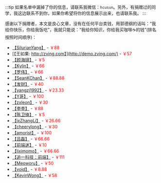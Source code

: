 :::tip
如果名单中漏掉了你的信息，请联系我微信：`hcusun`。另外，有捐赠过的同学，我这边联系不到你，如果你希望将你的信息展示出来，也请联系我。
:::

感谢以下捐赠者，本文是良心文章，没有在任何平台卖钱，用郭德纲的话叫：“我给你快乐，你给我饭吃”，我就只能说：“我给你知识，你给我买咖啡☕️的钱”(排名按照时间顺序)：

- [【SilurianYang】](https://github.com/SilurianYang) - <span style="color: red;">￥88</span>
- [【王如果: http://zving.com】](http://demo.zving.com/) - <span style="color: red;">￥57</span>
- [【颜海镜】](https://yanhaijing.com/) - <span style="color: red;">￥5</span>
- [【Kylin】](https://github.com/mrKylinZhou) - <span style="color: red;">￥66</span>
- [【罗伟】](supercoder.io) - <span style="color: red;">￥66</span>
- [【SeanKChan】](https://github.com/SeanKChan) - <span style="color: red;">￥88.88</span>
- [【发财】](https://github.com/IWSR) - <span style="color: red;">￥40</span>
- [【yangzj1992】](https://github.com/yangzj1992) - <span style="color: red;">￥23.33</span>
- [【Y哥】]() - <span style="color: red;">￥100</span>
- [【zxleon】](https://github.com/bigreybear) - <span style="color: red;">￥30</span>
- [【李李】]() - <span style="color: red;">￥88</span>
- [【陈卫锋】]() - <span style="color: red;">￥5</span>
- [【jxZhangLi】](https://github.com/jxZhangLi) - <span style="color: red;">￥26.66</span>
- [【cheerylong】](http://cheerylong.site/blog/) - <span style="color: red;">￥30</span>
- [【amorist】](https://github.com/amorist) - <span style="color: red;">￥100</span>
- [【吕磊】]() - <span style="color: red;">￥66.66</span>
- [【前端迷】](https://mp.weixin.qq.com/s?__biz=MzI5MjUxNjA4Mw==&mid=100000905&idx=1&sn=dd7956bbb9b1b845a8d8f3875ac11253&chksm=6c017d155b76f403f091420f6639e8f2871dd48b584bec153406906cce88bab610492d8c8a6d&scene=18#wechat_redirect) - <span style="color: red;">￥10</span>
- [【liximomo】](https://github.com/liximomo) - <span style="color: red;">￥66.66</span>
- [【追一科技：前端】](https://www.zhipin.com/job_detail/79ca9be7fb736e4d03Nz3924FVA~.html) - <span style="color: red;">￥111</span>
- [【Meoworu】](https://github.com/Meoworu) - <span style="color: red;">￥50</span>
- [【void】](http://www.cixi518.com/) - <span style="color: red;">￥8.88</span>
- [【KevinWong】](https://www.zhihu.com/people/kevin-wong-91/activities) - <span style="color: red;">￥58</span>
